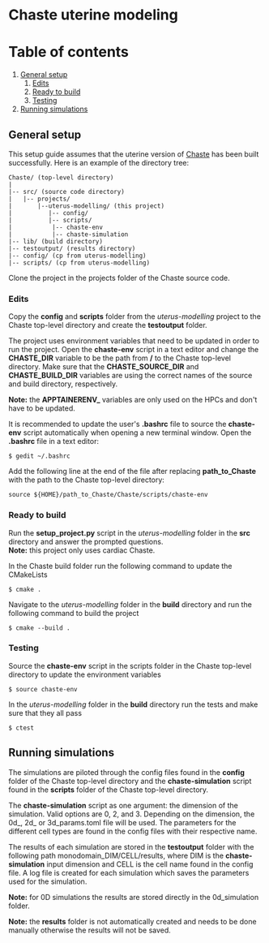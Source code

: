 # Chaste uterine modeling
# Table of contents
1. [General setup](#general-setup)
   1. [Edits](#edits)
   2. [Ready to build](#build)
   3. [Testing](#testing)
2. [Running simulations](#simulations)

<a id="general-setup"></a>
## General setup
This setup guide assumes that the uterine version of [Chaste](https://github.com/mathiasroesler/chaste/tree/uterine-chaste) has been built successfully. Here is an example of the directory tree:
```
Chaste/ (top-level directory)
|
|-- src/ (source code directory)
|	|-- projects/
|		|--uterus-modelling/ (this project)
|		   |-- config/
|		   |-- scripts/
|			|-- chaste-env
|			|-- chaste-simulation
|-- lib/ (build directory)
|-- testoutput/ (results directory)
|-- config/ (cp from uterus-modelling)
|-- scripts/ (cp from uterus-modelling)
```

Clone the project in the projects folder of the Chaste source code.

<a id="edits"></a>
### Edits

Copy the **config** and **scripts** folder from the _uterus-modelling_ project to the Chaste top-level directory and create the **testoutput** folder.

The project uses environment variables that need to be updated in order to run the project. Open the **chaste-env** script in a text editor and change the **CHASTE_DIR** variable to be the path from **/** to the Chaste top-level directory. Make sure that the **CHASTE_SOURCE_DIR** and **CHASTE_BUILD_DIR** variables are using the correct names of the source and build directory, respectively.

**Note:** the **APPTAINERENV_** variables are only used on the HPCs and don't have to be updated.

It is recommended to update the user's **.bashrc** file to source the **chaste-env** script automatically when opening a new terminal window. Open the **.bashrc** file in a text editor:

```
$ gedit ~/.bashrc
```

Add the following line at the end of the file after replacing __path_to_Chaste__ with the path to the Chaste top-level directory:

```
source ${HOME}/path_to_Chaste/Chaste/scripts/chaste-env
```


<a id="build"></a>
### Ready to build
Run the **setup_project.py** script in the _uterus-modelling_ folder in the **src** directory and answer the prompted questions.  
**Note:** this project only uses cardiac Chaste.

In the Chaste build folder run the following command to update the CMakeLists
```
$ cmake .
```

Navigate to the _uterus-modelling_ folder in the **build** directory and run the following command to build the project
```
$ cmake --build .
```

<a id="testing"></a>
### Testing
Source the **chaste-env** script in the scripts folder in the Chaste top-level directory to update the environment variables
```
$ source chaste-env
```

In the _uterus-modelling_ folder in the **build** directory run the tests and make sure that they all pass
```
$ ctest 
```

<a id="simulations"></a>
## Running simulations

The simulations are piloted through the config files found in the **config** folder of the Chaste top-level directory and the **chaste-simulation** script found in the **scripts** folder of the Chaste top-level directory.

The **chaste-simulation** script as one argument: the dimension of the simulation. Valid options are 0, 2, and 3. Depending on the dimension, the 0d_, 2d_ or 3d_params.toml file will be used. The parameters for the different cell types are found in the config files with their respective name. 

The results of each simulation are stored in the **testoutput** folder with the following path monodomain_DIM/CELL/results, where DIM is the **chaste-simulation** input dimension and CELL is the cell name found in the config file. A log file is created for each simulation which saves the parameters used for the simulation. 

**Note:** for 0D simulations the results are stored directly in the 0d_simulation folder. 

**Note:** the **results** folder is not automatically created and needs to be done manually otherwise the results will not be saved.
